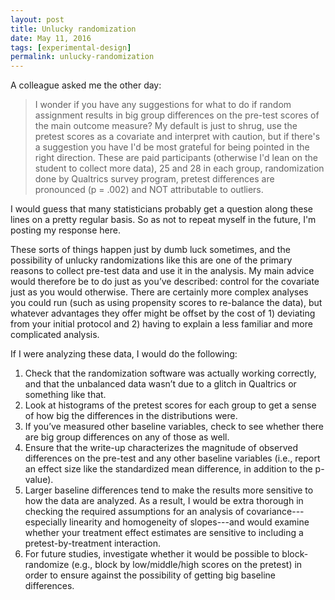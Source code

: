```yaml
---
layout: post
title: Unlucky randomization
date: May 11, 2016
tags: [experimental-design]
permalink: unlucky-randomization
---
```


A colleague asked me the other day:

> I wonder if you have any suggestions for what to do if random assignment results in big group differences on the pre-test scores of the main outcome measure? My default is just to shrug, use the pretest scores as a covariate and interpret with caution, but if there's a suggestion you have I'd be most grateful for being pointed in the right direction. These are paid participants (otherwise I'd lean on the student to collect more data), 25 and 28 in each group, randomization done by Qualtrics survey program, pretest differences are pronounced (p = .002) and NOT attributable to outliers.

I would guess that many statisticians probably get a question along these lines on a pretty regular basis. So as not to repeat myself in the future, I'm posting my response here. 

These sorts of things happen just by dumb luck sometimes, and the possibility of unlucky randomizations like this are one of the primary reasons to collect pre-test data and use it in the analysis. My main advice would therefore be to do just as you’ve described: control for the covariate just as you would otherwise. There are certainly more complex analyses you could run (such as using propensity scores to re-balance the data), but whatever advantages they offer might be offset by the cost of 1) deviating from your initial protocol and 2) having to explain a less familiar and more complicated analysis. 

If I were analyzing these data, I would do the following:

1. Check that the randomization software was actually working correctly, and that the unbalanced data wasn’t due to a glitch in Qualtrics or something like that.
2. Look at histograms of the pretest scores for each group to get a sense of how big the differences in the distributions were.
3. If you’ve measured other baseline variables, check to see whether there are big group differences on any of those as well. 
4. Ensure that the write-up characterizes the magnitude of observed differences on the pre-test and any other baseline variables (i.e., report an effect size like the standardized mean difference, in addition to the p-value).
5. Larger baseline differences tend to make the results more sensitive to how the data are analyzed. As a result, I would be extra thorough in checking the required assumptions for an analysis of covariance---especially linearity and homogeneity of slopes---and would examine whether your treatment effect estimates are sensitive to including a pretest-by-treatment interaction. 
6. For future studies, investigate whether it would be possible to block-randomize (e.g., block by low/middle/high scores on the pretest) in order to ensure against the possibility of getting big baseline differences.


